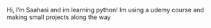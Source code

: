Hi, I’m Saahasi and im learning python! Im using a udemy course and making small projects along the way
